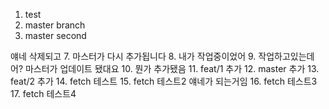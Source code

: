1. test
2. master branch
3. master second

얘네 삭제되고 7. 마스터가 다시 추가됩니다 8. 내가 작업중이었어 9. 작업하고있는데 어? 마스터가 업데이트 됐대요 10. 뭔가 추가됐음 11. feat/1 추가 12. master 추가 13. feat/2 추가 14. fetch 테스트 15. fetch 테스트2
얘네가 되는거임 16. fetch 테스트3 17. fetch 테스트4
